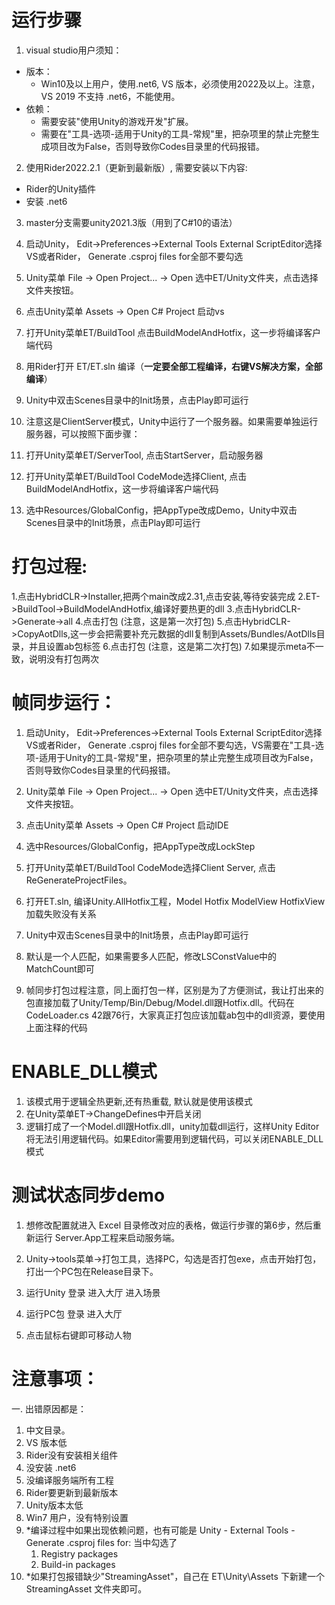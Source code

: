 # 运行步骤  
01. visual studio用户须知：
   - 版本：
      - Win10及以上用户，使用.net6, VS 版本，必须使用2022及以上。注意，VS 2019 不支持 .net6，不能使用。
   - 依赖：
     - 需要安装"使用Unity的游戏开发"扩展。
     - 需要在"工具-选项-适用于Unity的工具-常规"里，把杂项里的禁止完整生成项目改为False，否则导致你Codes目录里的代码报错。

02. 使用Rider2022.2.1（更新到最新版）, 需要安装以下内容:
   - Rider的Unity插件  
   - 安装 .net6  

03. master分支需要unity2021.3版（用到了C#10的语法）  

04. 启动Unity， Edit->Preferences->External Tools External ScriptEditor选择VS或者Rider， Generate .csproj files for全部不要勾选    

05. Unity菜单 File -> Open Project... -> Open 选中ET/Unity文件夹，点击选择文件夹按钮。  

06.  点击Unity菜单 Assets -> Open C# Project 启动vs  

07.  打开Unity菜单ET/BuildTool 点击BuildModelAndHotfix，这一步将编译客户端代码  

08.  用Rider打开 ET/ET.sln 编译（**一定要全部工程编译，右键VS解决方案，全部编译**）  

09. Unity中双击Scenes目录中的Init场景，点击Play即可运行  

10. 注意这是ClientServer模式，Unity中运行了一个服务器。如果需要单独运行服务器，可以按照下面步骤：  

11. 打开Unity菜单ET/ServerTool, 点击StartServer，启动服务器  

12. 打开Unity菜单ET/BuildTool CodeMode选择Client, 点击BuildModelAndHotfix，这一步将编译客户端代码  

13. 选中Resources/GlobalConfig，把AppType改成Demo，Unity中双击Scenes目录中的Init场景，点击Play即可运行  

# 打包过程:
1.点击HybridCLR->Installer,把两个main改成2.31,点击安装,等待安装完成
2.ET->BuildTool->BuildModelAndHotfix,编译好要热更的dll
3.点击HybridCLR->Generate->all
4.点击打包 (注意，这是第一次打包)
5.点击HybridCLR->CopyAotDlls,这一步会把需要补充元数据的dll复制到Assets/Bundles/AotDlls目录，并且设置ab包标签
6.点击打包 (注意，这是第二次打包)
7.如果提示meta不一致，说明没有打包两次



# 帧同步运行：
01. 启动Unity， Edit->Preferences->External Tools External ScriptEditor选择VS或者Rider， Generate .csproj files for全部不要勾选，VS需要在"工具-选项-适用于Unity的工具-常规"里，把杂项里的禁止完整生成项目改为False，否则导致你Codes目录里的代码报错。  

02. Unity菜单 File -> Open Project... -> Open 选中ET/Unity文件夹，点击选择文件夹按钮。  

03. 点击Unity菜单 Assets -> Open C# Project 启动IDE  

04. 选中Resources/GlobalConfig，把AppType改成LockStep  

05. 打开Unity菜单ET/BuildTool CodeMode选择Client Server, 点击ReGenerateProjectFiles。  

06. 打开ET.sln, 编译Unity.AllHotfix工程，Model Hotfix ModelView HotfixView加载失败没有关系   

07. Unity中双击Scenes目录中的Init场景，点击Play即可运行   

08. 默认是一个人匹配，如果需要多人匹配，修改LSConstValue中的MatchCount即可  

09. 帧同步打包过程注意，同上面打包一样，区别是为了方便测试，我让打出来的包直接加载了Unity/Temp/Bin/Debug/Model.dll跟Hotfix.dll。代码在CodeLoader.cs 42跟76行，大家真正打包应该加载ab包中的dll资源，要使用上面注释的代码  

# ENABLE_DLL模式  
1. 该模式用于逻辑全热更新,还有热重载, 默认就是使用该模式  
2. 在Unity菜单ET->ChangeDefines中开启关闭  
3. 逻辑打成了一个Model.dll跟Hotfix.dll，unity加载dll运行，这样Unity Editor将无法引用逻辑代码。如果Editor需要用到逻辑代码，可以关闭ENABLE_DLL模式  


# 测试状态同步demo
1. 想修改配置就进入 Excel 目录修改对应的表格，做运行步骤的第6步，然后重新运行 Server.App工程来启动服务端。

2. Unity->tools菜单->打包工具，选择PC，勾选是否打包exe，点击开始打包，打出一个PC包在Release目录下。

3. 运行Unity 登录 进入大厅 进入场景

4. 运行PC包 登录 进入大厅

5. 点击鼠标右键即可移动人物

# 注意事项：

一. 出错原因都是：  

1. 中文目录。  
2. VS 版本低
3. Rider没有安装相关组件
4. 没安装 .net6
5. 没编译服务端所有工程
6. Rider要更新到最新版本  
7. Unity版本太低
8. Win7 用户，没有特别设置
9. *编译过程中如果出现依赖问题，也有可能是 Unity - External Tools - Generate .csproj files for:
   当中勾选了 
      1. Registry packages
      2. Build-in packages
10. *如果打包报错缺少"StreamingAsset"，自己在 ET\Unity\Assets 下新建一个 StreamingAsset 文件夹即可。



